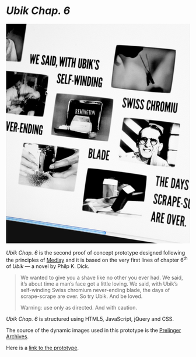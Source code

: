 # *Ubik Chap. 6*

![A screenshot of Ubik / Chap. 6](media/images/ubik_6696.jpg)

*Ubik Chap. 6* is the second proof of concept prototype designed following the principles of [Medlay](http://ranbureand.github.io/medlay/ "Medlay / Hybrid media form concept") and it is based on the very first lines of chapter 6<sup>th</sup> of *Ubik* — a novel by Philp K. Dick.

> We wanted to give you a shave like no other you ever had. We said, it’s about time a man’s face got a little loving. We said, with Ubik’s self-winding Swiss chromium never-ending blade, the days of scrape-scrape are over. So try Ubik. And be loved.
> 
> Warning: use only as directed. And with caution.

*Ubik Chap. 6* is structured using HTML5, JavaScript, jQuery and CSS.

The source of the dynamic images used in this prototype is the [Prelinger Archives](https://archive.org/details/prelinger "The Prelinger Archives").

Here is a [link to the prototype](http://ranbureand.github.io/ubik-chap-6/ "Ubik / Chap. 6 / Prototype").